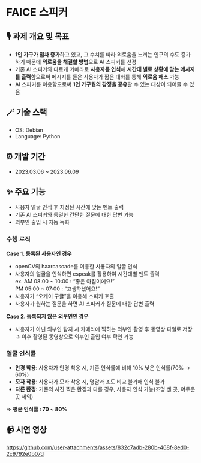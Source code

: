 # FAICE 스피커
## 🎙️ 과제 개요 및 목표
- **1인 가구가 점차 증가**하고 있고, 그 수치를 따라 외로움을 느끼는 인구의 수도 증가하기 때문에 **외로움을 해결할 방법**으로 AI 스피커를 선정
- 기존 AI 스피커와 다르게 카메라로 **사용자를 인식**해 **시간대 별로 상황에 맞는 메시지를 출력**함으로써 메시지를 들은 사용자가 짧은 대화를 통해 **외로움 해소** 가능
- AI 스피커를 이용함으로써 **1인 가구원의 감정을 공유**할 수 있는 대상이 되어줄 수 있음

## 🪄 기술 스택
- OS: Debian
- Language: Python

## ⏰ 개발 기간
- 2023.03.06 ~ 2023.06.09

## ✨ 주요 기능
- 사용자 얼굴 인식 후 지정된 시간에 맞는 멘트 출력
- 기존 AI 스피커와 동일한 간단한 질문에 대한 답변 가능
- 외부인 출입 시 자동 녹화

### 수행 로직
**Case 1. 등록된 사용자인 경우** <br/>
- openCV의 haarcascade를 이용한 사용자의 얼굴 인식
- 사용자의 얼굴을 인식하면 espeak를 활용하여 시간대별 멘트 출력 <br/>
    ex. AM 08:00 ~ 10:00 : “좋은 아침이에요!” <br/>
    PM 05:00 ~ 07:00 : “고생하셨어요!”
- 사용자가 “오케이 구글”을 이용해 스피커 호출
- 사용자가 원하는 질문을 하면 AI 스피커가 질문에 대한 답변 출력

**Case 2. 등록되지 않은 외부인인 경우** <br/>
- 사용자가 아닌 외부인 탐지 시 카메라에 찍히는 외부인 촬영 후 동영상 파일로 저장 <br/>
  → 이후 촬영된 동영상으로 외부인 출입 여부 확인 가능

### 얼굴 인식률
- **안경 착용**: 사용자가 안경 착용 시, 기존 인식률에 비해 10% 낮은 인식률(70% → 60%)
- **모자 착용**: 사용자가 모자 착용 시, 명암과 조도 비교 불가해 인식 불가
- **다른 환경**: 기존의 사진 찍은 환경과 다를 경우, 사용자 인식 가능(조명 센 곳, 어두운 곳 제외)

⇒ **평균 인식률 : 70 ~ 80%**

## 📹 시연 영상

https://github.com/user-attachments/assets/832c7adb-280b-468f-8ed0-2c9792e0b07d

